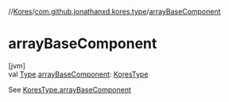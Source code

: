 //[Kores](../../index.md)/[com.github.jonathanxd.kores.type](index.md)/[arrayBaseComponent](array-base-component.md)

# arrayBaseComponent

[jvm]\
val [Type](https://docs.oracle.com/javase/8/docs/api/java/lang/reflect/Type.html).[arrayBaseComponent](array-base-component.md): [KoresType](-kores-type/index.md)

See [KoresType.arrayBaseComponent](-kores-type/array-base-component.md)
